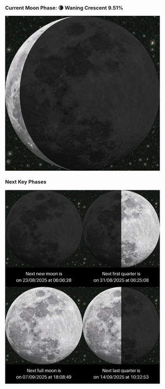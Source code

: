 ### Current Moon Phase: 🌘 Waning Crescent 9.51%
![Moon Phase](moonphase.png)
### Next Key Phases
![Gallery](gallery.png)
